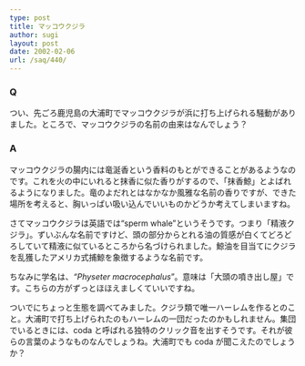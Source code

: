 ```yaml
---
type: post
title: マッコウクジラ
author: sugi
layout: post
date: 2002-02-06
url: /saq/440/
---
```

### Q 

つい、先ごろ鹿児島の大浦町でマッコウクジラが浜に打ち上げられる騒動がありました。ところで、マッコウクジラの名前の由来はなんでしょう？

### A 

マッコウクジラの腸内には竜涎香という香料のもとができることがあるようなのです。これを火の中にいれると抹香に似た香りがするので、「抹香鯨」とよばれるようになりました。竜のよだれとはなかなか風雅な名前の香りですが、できた場所を考えると、胸いっぱい吸い込んでいいものかどうか考えてしまいますね。

さてマッコウクジラは英語では“sperm whale”というそうです。つまり「精液クジラ」。ずいぶんな名前ですけど、頭の部分からとれる油の質感が白くてどろどろしていて精液に似ているところから名づけられました。鯨油を目当てにクジラを乱獲したアメリカ式捕鯨を象徴するような名前です。

ちなみに学名は、_“Physeter macrocephalus_”。意味は「大頭の噴き出し屋」です。こちらの方がずっとほほえましくていいですね。

ついでにちょっと生態を調べてみました。クジラ類で唯一ハーレムを作るとのこと。大浦町で打ち上げられたのもハーレムの一団だったのかもしれません。集団でいるときには、coda と呼ばれる独特のクリック音を出すそうです。それが彼らの言葉のようなものなんでしょうね。大浦町でも coda が聞こえたのでしょうか？
